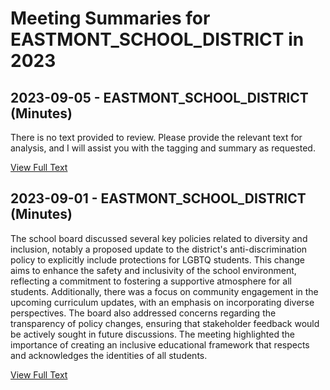 # Meeting Summaries for EASTMONT_SCHOOL_DISTRICT in 2023

## 2023-09-05 - EASTMONT_SCHOOL_DISTRICT (Minutes)

There is no text provided to review. Please provide the relevant text for analysis, and I will assist you with the tagging and summary as requested.

[View Full Text](https://raw.githubusercontent.com/VoronoiPerspectives/WashingtonStateSchoolBoardExplorer/refs/heads/main/data/countries/usa/states/wa/counties/douglas/school_boards/eastmont_school_district/2023/processed/2023-09-05-official-minutes.txt)

## 2023-09-01 - EASTMONT_SCHOOL_DISTRICT (Minutes)

The school board discussed several key policies related to diversity and inclusion, notably a proposed update to the district's anti-discrimination policy to explicitly include protections for LGBTQ students. This change aims to enhance the safety and inclusivity of the school environment, reflecting a commitment to fostering a supportive atmosphere for all students. Additionally, there was a focus on community engagement in the upcoming curriculum updates, with an emphasis on incorporating diverse perspectives. The board also addressed concerns regarding the transparency of policy changes, ensuring that stakeholder feedback would be actively sought in future discussions. The meeting highlighted the importance of creating an inclusive educational framework that respects and acknowledges the identities of all students.

[View Full Text](https://raw.githubusercontent.com/VoronoiPerspectives/WashingtonStateSchoolBoardExplorer/refs/heads/main/data/countries/usa/states/wa/counties/douglas/school_boards/eastmont_school_district/2023/processed/2023-09-01-official-minutes.txt)


